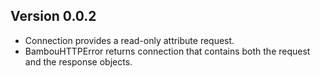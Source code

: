Version 0.0.2
-------------

* Connection provides a read-only attribute request.
* BambouHTTPError returns connection that contains both the request and the response objects.